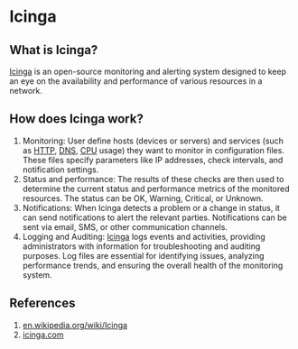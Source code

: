 # Icinga

## What is Icinga?

[Icinga](/acronyms) is an open-source monitoring and alerting system designed to keep an eye on the availability and performance of various resources in a network.

## How does Icinga work?

1. Monitoring: User define hosts (devices or servers) and services (such as [HTTP](/acronyms), [DNS](/acronyms), [CPU](/acronyms) usage) they want to monitor in configuration files. These files specify parameters like IP addresses, check intervals, and notification settings.
2. Status and performance: The results of these checks are then used to determine the current status and performance metrics of the monitored resources. The status can be OK, Warning, Critical, or Unknown.
3. Notifications: When Icinga detects a problem or a change in status, it can send notifications to alert the relevant parties. Notifications can be sent via email, SMS, or other communication channels.
4. Logging and Auditing: [Icinga](/acronyms) logs events and activities, providing administrators with information for troubleshooting and auditing purposes. Log files are essential for identifying issues, analyzing performance trends, and ensuring the overall health of the monitoring system.

## References

1. [en.wikipedia.org/wiki/Icinga](https://en.wikipedia.org/wiki/Icinga)
2. [icinga.com](https://icinga.com/)
